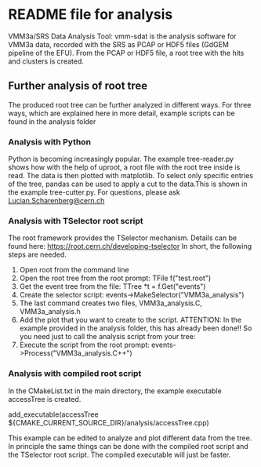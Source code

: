 # README file for analysis

VMM3a/SRS Data Analysis Tool: 
vmm-sdat is the analysis software for VMM3a data, recorded with the SRS as PCAP or HDF5 files (GdGEM pipeline of the EFU). From the PCAP or HDF5 file, a root tree with the hits and clusters is created. 

## Further analysis of root tree

The produced root tree can be further analyzed in different ways. For three ways, which are explained here in more detail, example scripts can be found in the analysis folder 

### Analysis with Python
Python is becoming increasingly popular. The example tree-reader.py shows how with the help of uproot, a root file with the root tree inside is read. The data is then plotted with matplotlib. 
To select only specific entries of the tree, pandas can be used to apply a cut to the data.This is shown in the example tree-cutter.py.
For questions, please ask Lucian.Scharenberg@cern.ch

### Analysis with TSelector root script
The root framework provides the TSelector mechanism. Details can be found here:
https://root.cern.ch/developing-tselector
In short, the following steps are needed.
1. Open root from the command line
2. Open the root tree from the root prompt: TFile f("test.root")
3. Get the event tree from the file: TTree *t = f.Get<TTree>("events")
4. Create the selector script: events->MakeSelector("VMM3a_analysis")
5. The last command creates two files, VMM3a_analysis.C, VMM3a_analysis.h
6. Add the plot that you want to create to the script. ATTENTION: In the example provided in the analysis folder, this has already been done!! So you need just to call the analysis script from your tree:
7. Execute the script from the root prompt: events->Process("VMM3a_analysis.C++")

### Analysis with compiled root script
In the CMakeList.txt in the main directory, the example executable accessTree is created.

add_executable(accessTree ${CMAKE_CURRENT_SOURCE_DIR}/analysis/accessTree.cpp)

This example can be edited to analyze and plot different data from the tree. In principle the same things can be done with the compiled root script and the TSelector root script. The compiled executable will just be faster.
